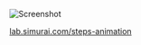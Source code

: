 ![Screenshot](http://lab.simurai.com/steps-animation/screenshot.jpg)

[lab.simurai.com/steps-animation](http://lab.simurai.com/steps-animation)